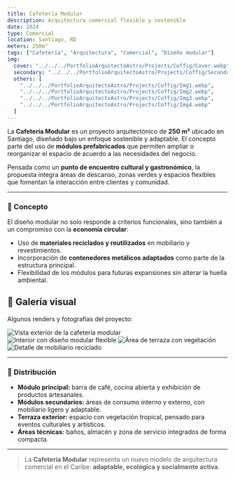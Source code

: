 ```yaml
---
title: Cafetería Modular
description: Arquitectura comercial flexible y sostenible
date: 2024
type: Comercial
location: Santiago, RD
meters: 250m²
tags: ["Cafetería", "Arquitectura", "Comercial", "Diseño modular"]
img:
  cover: "../../../PortfolioArquitectoAstro/Projects/Coffig/Cover.webp"
  secondary: "../../../PortfolioArquitectoAstro/Projects/Coffig/Secondary.webp"
  others: [ 
    "../../../PortfolioArquitectoAstro/Projects/Coffig/Img1.webp", 
    "../../../PortfolioArquitectoAstro/Projects/Coffig/Img2.webp", 
    "../../../PortfolioArquitectoAstro/Projects/Coffig/Img3.webp", 
    "../../../PortfolioArquitectoAstro/Projects/Coffig/Img4.webp"
  ]
---
```


La **Cafetería Modular** es un proyecto arquitectónico de **250 m²** ubicado en Santiago, diseñado bajo un enfoque sostenible y adaptable. El concepto parte del uso de **módulos prefabricados** que permiten ampliar o reorganizar el espacio de acuerdo a las necesidades del negocio.  

Pensada como un **punto de encuentro cultural y gastronómico**, la propuesta integra áreas de descanso, zonas verdes y espacios flexibles que fomentan la interacción entre clientes y comunidad.  

---

### 🌱 Concepto
El diseño modular no solo responde a criterios funcionales, sino también a un compromiso con la **economía circular**:  
- Uso de **materiales reciclados y reutilizados** en mobiliario y revestimientos.  
- Incorporación de **contenedores metálicos adaptados** como parte de la estructura principal.  
- Flexibilidad de los módulos para futuras expansiones sin alterar la huella ambiental.  


## 📸 Galería visual
Algunos renders y fotografías del proyecto:  
<div class="grid grid-cols-1 sm:grid-cols-2 gap-6 my-6">
  <img 
    src="../../../PortfolioArquitectoAstro/Projects/Coffig/Img1.webp" 
    alt="Vista exterior de la cafetería modular"
    class="w-full h-full rounded-xl shadow-md object-cover hover:scale-105 transition-transform duration-500"
  />
  <img 
    src="../../../PortfolioArquitectoAstro/Projects/Coffig/Img2.webp" 
    alt="Interior con diseño modular flexible"
    class="w-full h-full rounded-xl shadow-md object-cover hover:scale-105 transition-transform duration-500"
  />
  <img 
    src="../../../PortfolioArquitectoAstro/Projects/Coffig/Img3.webp" 
    alt="Área de terraza con vegetación"
    class="w-full h-full rounded-xl shadow-md object-cover hover:scale-105 transition-transform duration-500"
  />
  <img 
    src="../../../PortfolioArquitectoAstro/Projects/Coffig/Img4.webp" 
    alt="Detalle de mobiliario reciclado"
    class="w-full h-full rounded-xl shadow-md object-cover hover:scale-105 transition-transform duration-500"
  />
</div>


---

### 📐 Distribución
- **Módulo principal:** barra de café, cocina abierta y exhibición de productos artesanales.  
- **Módulos secundarios:** áreas de consumo interno y externo, con mobiliario ligero y adaptable.  
- **Terraza exterior:** espacio con vegetación tropical, pensado para eventos culturales y artísticos.  
- **Áreas técnicas:** baños, almacén y zona de servicio integrados de forma compacta.  

---

> La **Cafetería Modular** representa un nuevo modelo de arquitectura comercial en el Caribe: **adaptable, ecológica y socialmente activa**.


